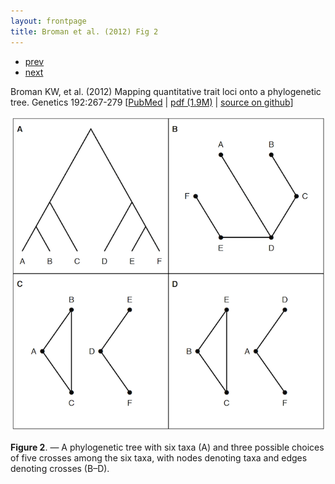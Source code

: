```yaml
---
layout: frontpage
title: Broman et al. (2012) Fig 2
---
```


<div class="navbar">
  <div class="navbar-inner">
      <ul class="nav">
          <li><a href="samplemixups_fig7.html">prev</a></li>
          <li><a href="phyloqtl_fig6.html">next</a></li>
      </ul>
  </div>
</div>

Broman KW, et al.
(2012)  Mapping quantitative trait loci
onto a phylogenetic tree.  Genetics 192:267-279
\[[PubMed](http://www.ncbi.nlm.nih.gov/pubmed/22745229) | [pdf (1.9M)](http://www.biostat.wisc.edu/~kbroman/publications/phyloqtl.pdf) | [source on github](https://github.com/kbroman/phyloQTLpaper)\]

![Broman et al. (2012) Fig 2](../../assets/bigpubpics/phyloqtl_fig2_lg.png)

**Figure 2**. &mdash; A phylogenetic tree with six taxa (A) and three possible
choices of five crosses among the six taxa, with nodes denoting taxa
and edges denoting crosses (B&ndash;D).
